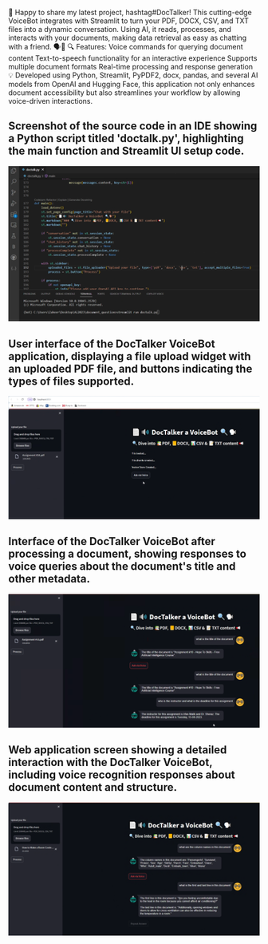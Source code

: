 🚀 Happy to share my latest project, hashtag#DocTalker! This cutting-edge VoiceBot integrates with Streamlit to turn your PDF, DOCX, CSV, and TXT files into a dynamic conversation. Using AI, it reads, processes, and interacts with your documents, making data retrieval as easy as chatting with a friend. 🗣️📄
🔍 Features:
Voice commands for querying document content
Text-to-speech functionality for an interactive experience
Supports multiple document formats
Real-time processing and response generation
💡 Developed using Python, Streamlit, PyPDF2, docx, pandas, and several AI models from OpenAI and Hugging Face, this application not only enhances document accessibility but also streamlines your workflow by allowing voice-driven interactions.







## Screenshot of the source code in an IDE showing a Python script titled 'doctalk.py', highlighting the main function and Streamlit UI setup code.
![Screenshot of the source code in an IDE showing a Python script titled 'doctalk.py', highlighting the main function and Streamlit UI setup code.](SnapShots/1.png)

## User interface of the DocTalker VoiceBot application, displaying a file upload widget with an uploaded PDF file, and buttons indicating the types of files supported.
![User interface of the DocTalker VoiceBot application, displaying a file upload widget with an uploaded PDF file, and buttons indicating the types of files supported.](SnapShots/2.png)

## Interface of the DocTalker VoiceBot after processing a document, showing responses to voice queries about the document's title and other metadata.
![Interface of the DocTalker VoiceBot after processing a document, showing responses to voice queries about the document's title and other metadata.](SnapShots/4.png)

## Web application screen showing a detailed interaction with the DocTalker VoiceBot, including voice recognition responses about document content and structure.
![Web application screen showing a detailed interaction with the DocTalker VoiceBot, including voice recognition responses about document content and structure.](SnapShots/5.png)
